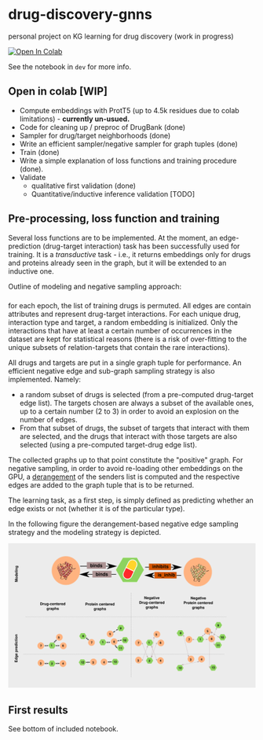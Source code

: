 # drug-discovery-gnns
personal project on KG learning for drug discovery (work in progress)

<a target="_blank" href="https://colab.research.google.com/github/mylonasc/drug-target-interaction-gnns/blob/main/dev/Drug_discovery_1.ipynb">
  <img src="https://colab.research.google.com/assets/colab-badge.svg" alt="Open In Colab"/>
</a>

See the notebook in `dev` for more info. 

## Open in colab [WIP]
* Compute embeddings with ProtT5 (up to 4.5k residues due to colab limitations) - **currently un-usued.**
* Code for cleaning up / preproc of DrugBank (done)
* Sampler for drug/target neighborhoods (done)
* Write an efficient sampler/negative sampler for graph tuples (done)
* Train  (done)
* Write a simple explanation of loss functions and training procedure (done).
* Validate
  * qualitative first validation (done) 
  * Quantitative/inductive inference validation [TODO]

## Pre-processing, loss function and training

Several loss functions are to be implemented. At the moment, an edge-prediction (drug-target interaction) task has been successfully used for training. It is a *transductive* task - i.e., it returns embeddings only for drugs and proteins already seen in the graph, but it will be extended to an inductive one.

Outline of modeling and negative sampling approach:
### 
for each epoch, the list of training drugs is permuted. All edges are contain attributes and represent drug-target interactions. For each unique drug, interaction type and target, a random embedding is initialized. Only the interactions that have at least a certain number of occurrences in the dataset are kept for statistical reasons (there is a risk of over-fitting to the unique subsets of relation-targets that contain the rare interactions). 

All drugs and targets are put in a single graph tuple for performance. An efficient negative edge and sub-graph sampling strategy is also implemented. Namely:
* a random subset of drugs is selected (from a pre-computed drug-target edge list). The targets chosen are always a subset of the available ones, up to a certain number (2 to 3) in order to avoid an explosion on the number of edges.
* From that subset of drugs, the subset of targets that interact with them are selected, and the drugs that interact with those targets are also selected (using a pre-computed target-drug edge list).

The collected graphs up to that point constitute the "positive" graph. For negative sampling, in order to avoid re-loading other embeddings on the GPU, a [derangement](https://en.wikipedia.org/wiki/Derangement) of the senders list is computed and the respective edges are added to the graph tuple that is to be returned.

The learning task, as a first step, is simply defined as predicting whether an edge exists or not (whether it is of the particular type).

In the following figure the derangement-based negative edge sampling strategy and the modeling strategy is depicted.

![alt-text](assets/edge-prediction-task.png?raw=true)


## First results
See bottom of included notebook.


